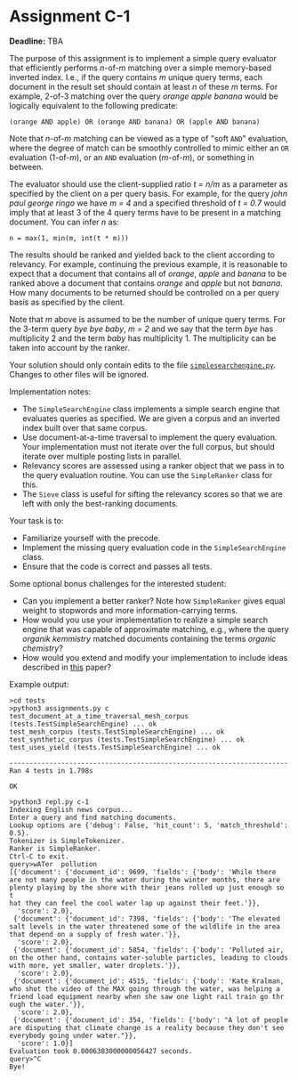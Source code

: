# Assignment C-1

**Deadline:** TBA

The purpose of this assignment is to implement a simple query evaluator that efficiently performs _n_-of-_m_ matching over a simple memory-based inverted index. I.e., if the query contains _m_ unique query terms, each document in the result set should contain at least _n_ of these _m_ terms. For example, 2-of-3 matching over the query _orange apple banana_ would be logically equivalent to the following predicate:

    (orange AND apple) OR (orange AND banana) OR (apple AND banana)

Note that _n_-of-_m_ matching can be viewed as a type of "soft `AND`" evaluation, where the degree of match can be smoothly controlled to mimic either an `OR` evaluation (1-of-_m_), or an `AND` evaluation (_m_-of-_m_), or something in between.

The evaluator should use the client-supplied ratio _t = n/m_ as a parameter as specified by the client on a per query basis. For example, for the query _john paul george ringo_ we have _m = 4_ and a specified threshold of _t = 0.7_ would imply that at least 3 of the 4 query terms have to be present in a matching document. You can infer _n_ as:

    n = max(1, min(m, int(t * m)))

The results should be ranked and yielded back to the client according to relevancy. For example, continuing the previous example, it is reasonable to expect that a document that contains all of _orange_, _apple_ and _banana_ to be ranked above a document that contains _orange_ and _apple_ but not _banana_. How many documents to be returned should be controlled on a per query basis as specified by the client.

Note that _m_ above is assumed to be the number of unique query terms. For the 3-term query _bye bye baby_, _m = 2_ and we say that the term _bye_ has multiplicity 2 and the term _baby_ has multiplicity 1. The multiplicity can be taken into account by the ranker.

Your solution should only contain edits to the file [`simplesearchengine.py`](./in3120/simplesearchengine.py). Changes to other files will be ignored.

Implementation notes:

- The `SimpleSearchEngine` class implements a simple search engine that evaluates queries as specified. We are given a corpus and an inverted index built over that same corpus.
- Use document-at-a-time traversal to implement the query evaluation. Your implementation must not iterate over the full corpus, but should iterate over multiple posting lists in parallel.
- Relevancy scores are assessed using a ranker object that we pass in to the query evaluation routine. You can use the `SimpleRanker` class for this.
- The `Sieve` class is useful for sifting the relevancy scores so that we are left with only the best-ranking documents.

Your task is to:

- Familiarize yourself with the precode.
- Implement the missing query evaluation code in the `SimpleSearchEngine` class.
- Ensure that the code is correct and passes all tests.

Some optional bonus challenges for the interested student:

- Can you implement a better ranker? Note how `SimpleRanker` gives equal weight to stopwords and more information-carrying terms.
- How would you use your implementation to realize a simple search engine that was capable of approximate matching, e.g., where the query _organik kemmistry_ matched documents containing the terms _organic chemistry_?
- How would you extend and modify your implementation to include ideas described in [this](papers/efficient-query-evaluation.pdf) paper?

Example output:

```
>cd tests
>python3 assignments.py c
test_document_at_a_time_traversal_mesh_corpus (tests.TestSimpleSearchEngine) ... ok
test_mesh_corpus (tests.TestSimpleSearchEngine) ... ok
test_synthetic_corpus (tests.TestSimpleSearchEngine) ... ok
test_uses_yield (tests.TestSimpleSearchEngine) ... ok

----------------------------------------------------------------------
Ran 4 tests in 1.798s

OK
```

```
>python3 repl.py c-1
Indexing English news corpus...
Enter a query and find matching documents.
Lookup options are {'debug': False, 'hit_count': 5, 'match_threshold': 0.5}.
Tokenizer is SimpleTokenizer.
Ranker is SimpleRanker.
Ctrl-C to exit.
query>wATer  pollution
[{'document': {'document_id': 9699, 'fields': {'body': 'While there are not many people in the water during the winter months, there are plenty playing by the shore with their jeans rolled up just enough so t
hat they can feel the cool water lap up against their feet.'}},
  'score': 2.0},
 {'document': {'document_id': 7398, 'fields': {'body': 'The elevated salt levels in the water threatened some of the wildlife in the area that depend on a supply of fresh water.'}},
  'score': 2.0},
 {'document': {'document_id': 5854, 'fields': {'body': 'Polluted air, on the other hand, contains water-soluble particles, leading to clouds with more, yet smaller, water droplets.'}},
  'score': 2.0},
 {'document': {'document_id': 4515, 'fields': {'body': 'Kate Kralman, who shot the video of the MAX going through the water, was helping a friend load equipment nearby when she saw one light rail train go thr
ough the water.'}},
  'score': 2.0},
 {'document': {'document_id': 354, 'fields': {'body': "A lot of people are disputing that climate change is a reality because they don't see everybody going under water."}},
  'score': 1.0}]
Evaluation took 0.0006383000000056427 seconds.
query>^C
Bye!
```
